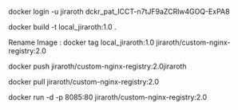 docker login -u  jiraroth
dckr_pat_ICCT-n7tJF9aZCRlw4GOQ-ExPA8

docker build -t local_jiraroth:1.0 .

Rename Image :
docker tag  local_jiraroth:1.0 jiraroth/custom-nginx-registry:2.0

docker push jiraroth/custom-nginx-registry:2.0jiraroth

docker pull jiraroth/custom-nginx-registry:2.0

docker run -d -p 8085:80 jiraroth/custom-nginx-registry:2.0